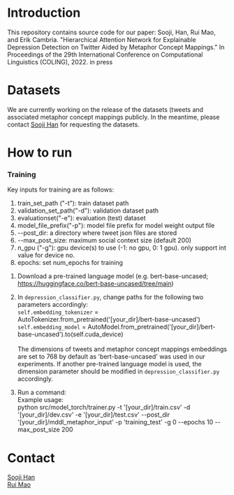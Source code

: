 # Introduction

This repository contains source code for our paper:
Sooji, Han, Rui Mao, and Erik Cambria. "Hierarchical Attention Network for Explainable Depression Detection on Twitter Aided by Metaphor Concept Mappings." In Proceedings of the 29th International Conference on Computational Linguistics (COLING), 2022. in press

# Datasets
We are currently working on the release of the datasets (tweets and associated metaphor concept mappings publicly.
In the meantime, please contact [Sooji Han](suji.han.x@gmail.com) for requesting the datasets.

# How to run

### Training


Key inputs for training are as follows:
1) train_set_path ("-t"): train dataset path
2) validation_set_path("-d"): validation dataset path
3) evaluationset("-e"): evaluation (test) dataset
4) model_file_prefix("-p"): model file prefix  for model weight output file
5) --post_dir: a directory where tweet json files are stored
6) --max_post_size: maximum social context size (default 200)
7) n_gpu ("-g"): gpu device(s) to use (-1: no gpu, 0: 1 gpu). only support int value for device no.
8) epochs: set num_epochs for training

1. Download a pre-trained language model (e.g. bert-base-uncased; https://huggingface.co/bert-base-uncased/tree/main)
2. In ```depression_classifier.py```, change paths for the following two parameters accordingly:<br/>
        ```self.embedding_tokenizer``` = AutoTokenizer.from_pretrained('[your_dir]/bert-base-uncased')<br/>
        ```self.embedding_model``` = AutoModel.from_pretrained('[your_dir]/bert-base-uncased').to(self.cuda_device)<br/>
        <br/>The dimensions of tweets and metaphor concept mappings embeddings are set to 768 by default as 'bert-base-uncased' was used in our experiments. If another pre-trained language model is used, the dimension parameter should be modified in ```depression_classifier.py``` accordingly. 


3. Run a command:<br/>
Example usage:<br/>
python src/model_torch/trainer.py -t '[your_dir]/train.csv' -d '[your_dir]/dev.csv' -e '[your_dir]/test.csv' --post_dir '[your_dir]/mddl_metaphor_input' -p 'training_test' -g 0 --epochs 10 --max_post_size 200

# Contact
[Sooji Han](https://soojihan.github.io/)<br/>
[Rui Mao](https://maorui.wixsite.com/homepage)
